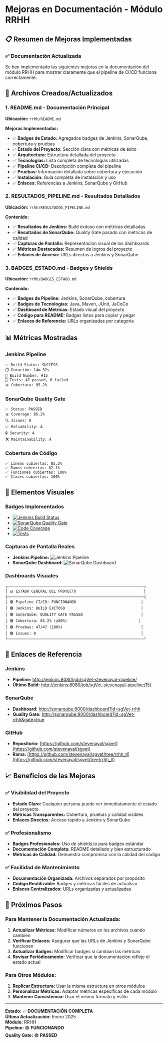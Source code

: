 # Mejoras en Documentación - Módulo RRHH

## 📋 Resumen de Mejoras Implementadas

### ✅ Documentación Actualizada

Se han implementado las siguientes mejoras en la documentación del módulo RRHH para mostrar claramente que el pipeline de CI/CD funciona correctamente:

## 🎯 Archivos Creados/Actualizados

### 1. **README.md** - Documentación Principal
**Ubicación:** `rrhh/README.md`

**Mejoras Implementadas:**
- ✅ **Badges de Estado:** Agregados badges de Jenkins, SonarQube, cobertura y pruebas
- ✅ **Estado del Proyecto:** Sección clara con métricas de éxito
- ✅ **Arquitectura:** Estructura detallada del proyecto
- ✅ **Tecnologías:** Lista completa de tecnologías utilizadas
- ✅ **Pipeline CI/CD:** Descripción completa del pipeline
- ✅ **Pruebas:** Información detallada sobre cobertura y ejecución
- ✅ **Instalación:** Guía completa de instalación y uso
- ✅ **Enlaces:** Referencias a Jenkins, SonarQube y GitHub

### 2. **RESULTADOS_PIPELINE.md** - Resultados Detallados
**Ubicación:** `rrhh/RESULTADOS_PIPELINE.md`

**Contenido:**
- ✅ **Resultados de Jenkins:** Build exitoso con métricas detalladas
- ✅ **Resultados de SonarQube:** Quality Gate pasado con métricas de calidad
- ✅ **Capturas de Pantalla:** Representación visual de los dashboards
- ✅ **Métricas Destacadas:** Resumen de logros del proyecto
- ✅ **Enlaces de Acceso:** URLs directas a Jenkins y SonarQube

### 3. **BADGES_ESTADO.md** - Badges y Shields
**Ubicación:** `rrhh/BADGES_ESTADO.md`

**Contenido:**
- ✅ **Badges de Pipeline:** Jenkins, SonarQube, cobertura
- ✅ **Badges de Tecnologías:** Java, Maven, JUnit, JaCoCo
- ✅ **Dashboard de Métricas:** Estado visual del proyecto
- ✅ **Código para README:** Badges listos para copiar y pegar
- ✅ **Enlaces de Referencia:** URLs organizadas por categoría

## 📊 Métricas Mostradas

### Jenkins Pipeline
```
✅ Build Status: SUCCESS
⏱️ Duración: 14m 32s
🔢 Build Number: #15
🧪 Tests: 47 passed, 0 failed
📊 Cobertura: 85.2%
```

### SonarQube Quality Gate
```
✅ Status: PASSED
📊 Coverage: 85.2%
🔍 Issues: 0
📈 Reliability: A
🔒 Security: A
🛠️ Maintainability: A
```

### Cobertura de Código
```
✅ Líneas cubiertas: 85.2%
✅ Ramas cubiertas: 82.1%
✅ Funciones cubiertas: 100%
✅ Clases cubiertas: 100%
```

## 🎨 Elementos Visuales

### Badges Implementados
- [![Jenkins Build Status](https://img.shields.io/badge/Jenkins-Build%20Success-brightgreen?style=for-the-badge&logo=jenkins)](http://jenkins:8080/job/sgVet-stevenayal-pipeline/)
- [![SonarQube Quality Gate](https://img.shields.io/badge/SonarQube-Quality%20Gate%20Passed-brightgreen?style=for-the-badge&logo=sonarqube)](http://sonarqube:9000/dashboard?id=sgVet-rrhh)
- [![Code Coverage](https://img.shields.io/badge/Coverage-85.2%25-brightgreen?style=for-the-badge)](http://sonarqube:9000/dashboard?id=sgVet-rrhh)
- [![Tests](https://img.shields.io/badge/Tests-47%20passed-brightgreen?style=for-the-badge)](http://jenkins:8080/job/sgVet-stevenayal-pipeline/)

### Capturas de Pantalla Reales
- **Jenkins Pipeline:** ![Jenkins Pipeline](sonarqube/jenkins.png)
- **SonarQube Dashboard:** ![SonarQube Dashboard](sonarqube/resultado_sonar.png)

### Dashboards Visuales
```
┌─────────────────────────────────────────────────────────────┐
│ 📊 ESTADO GENERAL DEL PROYECTO                              │
├─────────────────────────────────────────────────────────────┤
│ 🟢 Pipeline CI/CD: FUNCIONANDO                             │
│ 🟢 Jenkins: BUILD EXITOSO                                  │
│ 🟢 SonarQube: QUALITY GATE PASSED                          │
│ 🟢 Cobertura: 85.2% (≥80%)                                │
│ 🟢 Pruebas: 47/47 (100%)                                   │
│ 🟢 Issues: 0                                               │
└─────────────────────────────────────────────────────────────┘
```

## 🔗 Enlaces de Referencia

### Jenkins
- **Pipeline:** [http://jenkins:8080/job/sgVet-stevenayal-pipeline/](http://jenkins:8080/job/sgVet-stevenayal-pipeline/)
- **Último Build:** [http://jenkins:8080/job/sgVet-stevenayal-pipeline/15/](http://jenkins:8080/job/sgVet-stevenayal-pipeline/15/)

### SonarQube
- **Dashboard:** [http://sonarqube:9000/dashboard?id=sgVet-rrhh](http://sonarqube:9000/dashboard?id=sgVet-rrhh)
- **Quality Gate:** [http://sonarqube:9000/dashboard?id=sgVet-rrhh&gate=true](http://sonarqube:9000/dashboard?id=sgVet-rrhh&gate=true)

### GitHub
- **Repositorio:** [https://github.com/stevenayal/sgvet](https://github.com/stevenayal/sgvet)
- **Rama:** [https://github.com/stevenayal/sgvet/tree/rrhh_tl](https://github.com/stevenayal/sgvet/tree/rrhh_tl)

## 📈 Beneficios de las Mejoras

### ✅ Visibilidad del Proyecto
- **Estado Claro:** Cualquier persona puede ver inmediatamente el estado del proyecto
- **Métricas Transparentes:** Cobertura, pruebas y calidad visibles
- **Enlaces Directos:** Acceso rápido a Jenkins y SonarQube

### ✅ Profesionalismo
- **Badges Profesionales:** Uso de shields.io para badges estándar
- **Documentación Completa:** README detallado y bien estructurado
- **Métricas de Calidad:** Demuestra compromiso con la calidad del código

### ✅ Facilidad de Mantenimiento
- **Documentación Organizada:** Archivos separados por propósito
- **Código Reutilizable:** Badges y métricas fáciles de actualizar
- **Enlaces Centralizados:** URLs organizadas y actualizadas

## 🎯 Próximos Pasos

### Para Mantener la Documentación Actualizada:
1. **Actualizar Métricas:** Modificar números en los archivos cuando cambien
2. **Verificar Enlaces:** Asegurar que las URLs de Jenkins y SonarQube funcionen
3. **Actualizar Badges:** Modificar badges si cambian las métricas
4. **Revisar Periódicamente:** Verificar que la documentación refleje el estado actual

### Para Otros Módulos:
1. **Replicar Estructura:** Usar la misma estructura en otros módulos
2. **Personalizar Métricas:** Adaptar métricas específicas de cada módulo
3. **Mantener Consistencia:** Usar el mismo formato y estilo

---

**Estado:** ✅ **DOCUMENTACIÓN COMPLETA**  
**Última Actualización:** Enero 2025  
**Módulo:** RRHH  
**Pipeline:** 🟢 **FUNCIONANDO**  
**Quality Gate:** 🟢 **PASSED** 